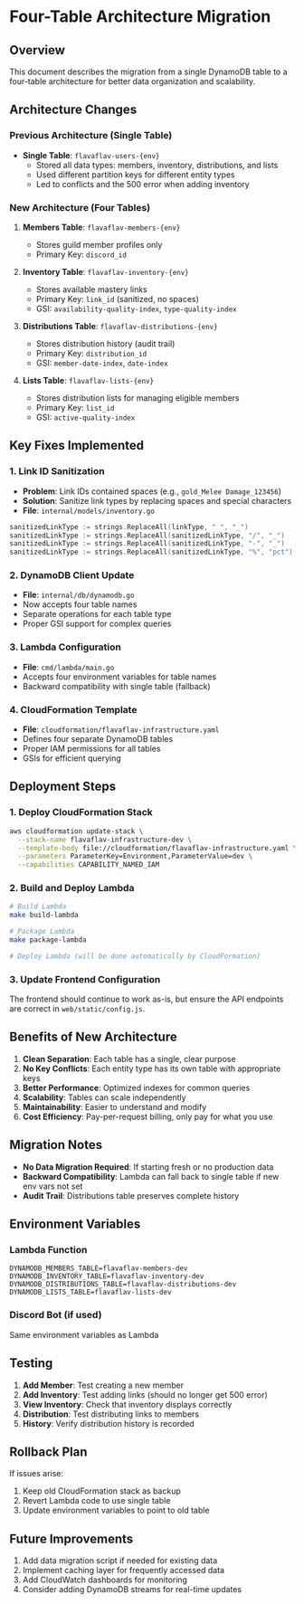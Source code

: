# Four-Table Architecture Migration

## Overview
This document describes the migration from a single DynamoDB table to a four-table architecture for better data organization and scalability.

## Architecture Changes

### Previous Architecture (Single Table)
- **Single Table**: `flavaflav-users-{env}`
  - Stored all data types: members, inventory, distributions, and lists
  - Used different partition keys for different entity types
  - Led to conflicts and the 500 error when adding inventory

### New Architecture (Four Tables)
1. **Members Table**: `flavaflav-members-{env}`
   - Stores guild member profiles only
   - Primary Key: `discord_id`
   
2. **Inventory Table**: `flavaflav-inventory-{env}`
   - Stores available mastery links
   - Primary Key: `link_id` (sanitized, no spaces)
   - GSI: `availability-quality-index`, `type-quality-index`
   
3. **Distributions Table**: `flavaflav-distributions-{env}`
   - Stores distribution history (audit trail)
   - Primary Key: `distribution_id`
   - GSI: `member-date-index`, `date-index`
   
4. **Lists Table**: `flavaflav-lists-{env}`
   - Stores distribution lists for managing eligible members
   - Primary Key: `list_id`
   - GSI: `active-quality-index`

## Key Fixes Implemented

### 1. Link ID Sanitization
- **Problem**: Link IDs contained spaces (e.g., `gold_Melee Damage_123456`)
- **Solution**: Sanitize link types by replacing spaces and special characters
- **File**: `internal/models/inventory.go`
```go
sanitizedLinkType := strings.ReplaceAll(linkType, " ", "_")
sanitizedLinkType := strings.ReplaceAll(sanitizedLinkType, "/", "_")
sanitizedLinkType := strings.ReplaceAll(sanitizedLinkType, "-", "_")
sanitizedLinkType := strings.ReplaceAll(sanitizedLinkType, "%", "pct")
```

### 2. DynamoDB Client Update
- **File**: `internal/db/dynamodb.go`
- Now accepts four table names
- Separate operations for each table type
- Proper GSI support for complex queries

### 3. Lambda Configuration
- **File**: `cmd/lambda/main.go`
- Accepts four environment variables for table names
- Backward compatibility with single table (fallback)

### 4. CloudFormation Template
- **File**: `cloudformation/flavaflav-infrastructure.yaml`
- Defines four separate DynamoDB tables
- Proper IAM permissions for all tables
- GSIs for efficient querying

## Deployment Steps

### 1. Deploy CloudFormation Stack
```bash
aws cloudformation update-stack \
  --stack-name flavaflav-infrastructure-dev \
  --template-body file://cloudformation/flavaflav-infrastructure.yaml \
  --parameters ParameterKey=Environment,ParameterValue=dev \
  --capabilities CAPABILITY_NAMED_IAM
```

### 2. Build and Deploy Lambda
```bash
# Build Lambda
make build-lambda

# Package Lambda
make package-lambda

# Deploy Lambda (will be done automatically by CloudFormation)
```

### 3. Update Frontend Configuration
The frontend should continue to work as-is, but ensure the API endpoints are correct in `web/static/config.js`.

## Benefits of New Architecture

1. **Clean Separation**: Each table has a single, clear purpose
2. **No Key Conflicts**: Each entity type has its own table with appropriate keys
3. **Better Performance**: Optimized indexes for common queries
4. **Scalability**: Tables can scale independently
5. **Maintainability**: Easier to understand and modify
6. **Cost Efficiency**: Pay-per-request billing, only pay for what you use

## Migration Notes

- **No Data Migration Required**: If starting fresh or no production data
- **Backward Compatibility**: Lambda can fall back to single table if new env vars not set
- **Audit Trail**: Distributions table preserves complete history

## Environment Variables

### Lambda Function
```
DYNAMODB_MEMBERS_TABLE=flavaflav-members-dev
DYNAMODB_INVENTORY_TABLE=flavaflav-inventory-dev
DYNAMODB_DISTRIBUTIONS_TABLE=flavaflav-distributions-dev
DYNAMODB_LISTS_TABLE=flavaflav-lists-dev
```

### Discord Bot (if used)
Same environment variables as Lambda

## Testing

1. **Add Member**: Test creating a new member
2. **Add Inventory**: Test adding links (should no longer get 500 error)
3. **View Inventory**: Check that inventory displays correctly
4. **Distribution**: Test distributing links to members
5. **History**: Verify distribution history is recorded

## Rollback Plan

If issues arise:
1. Keep old CloudFormation stack as backup
2. Revert Lambda code to use single table
3. Update environment variables to point to old table

## Future Improvements

1. Add data migration script if needed for existing data
2. Implement caching layer for frequently accessed data
3. Add CloudWatch dashboards for monitoring
4. Consider adding DynamoDB streams for real-time updates
